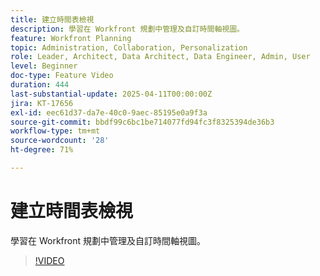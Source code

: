 ```yaml
---
title: 建立時間表檢視
description: 學習在 Workfront 規劃中管理及自訂時間軸視圖。
feature: Workfront Planning
topic: Administration, Collaboration, Personalization
role: Leader, Architect, Data Architect, Data Engineer, Admin, User
level: Beginner
doc-type: Feature Video
duration: 444
last-substantial-update: 2025-04-11T00:00:00Z
jira: KT-17656
exl-id: eec61d37-da7e-40c0-9aec-85195e0a9f3a
source-git-commit: bbdf99c6bc1be714077fd94fc3f8325394de36b3
workflow-type: tm+mt
source-wordcount: '28'
ht-degree: 71%

---
```


# 建立時間表檢視

學習在 Workfront 規劃中管理及自訂時間軸視圖。

>[!VIDEO](https://video.tv.adobe.com/v/3457601/?learn=on&enablevpops=1)
